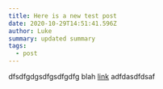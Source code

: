 ```yaml
---
title: Here is a new test post
date: 2020-10-29T14:51:41.596Z
author: Luke
summary: updated summary
tags:
  - post
---
```

dfsdfgdgsdfgsdfgdfg blah [link](sdfas) adfdasdfdsaf
